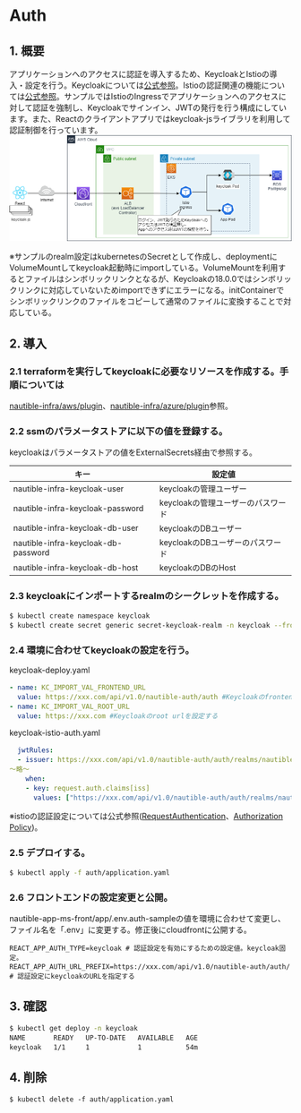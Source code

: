 
# Auth

## 1. 概要

アプリケーションへのアクセスに認証を導入するため、KeycloakとIstioの導入・設定を行う。Keycloakについては[公式参照](https://www.keycloak.org/)。Istioの認証関連の機能については[公式参照](https://istio.io/latest/docs/reference/config/security/)。サンプルではIstioのIngressでアプリケーションへのアクセスに対して認証を強制し、Keycloakでサインイン、JWTの発行を行う構成にしています。また、Reactのクライアントアプリではkeycloak-jsライブラリを利用して認証制御を行っています。
![認証設定イメージ](keycloak.png)

※サンプルのrealm設定はkubernetesのSecretとして作成し、deploymentにVolumeMountしてkeycloak起動時にimportしている。VolumeMountを利用するとファイルはシンボリックリンクとなるが、Keycloakの18.0.0ではシンボリックリンクに対応していないためimportできずにエラーになる。initContainerでシンボリックリンクのファイルをコピーして通常のファイルに変換することで対応している。

## 2. 導入

### 2.1 terraformを実行してkeycloakに必要なリソースを作成する。手順については
[nautible-infra/aws/plugin](https://github.com/nautible/nautible-infra/tree/main/aws/plugin)、[nautible-infra/azure/plugin](https://github.com/nautible/nautible-infra/tree/main/azure/plugin)参照。  

### 2.2 ssmのパラメータストアに以下の値を登録する。  
keycloakはパラメータストアの値をExternalSecrets経由で参照する。

|  キー  |  設定値  |
| ---- | ---- |
| nautible-infra-keycloak-user | keycloakの管理ユーザー |
| nautible-infra-keycloak-password | keycloakの管理ユーザーのパスワード |
| nautible-infra-keycloak-db-user | keycloakのDBユーザー |
| nautible-infra-keycloak-db-password| keycloakのDBユーザーのパスワード |
| nautible-infra-keycloak-db-host| keycloakのDBのHost |


### 2.3 keycloakにインポートするrealmのシークレットを作成する。
```bash
$ kubectl create namespace keycloak
$ kubectl create secret generic secret-keycloak-realm -n keycloak --from-file=manifests/realm.json
```

### 2.4 環境に合わせてkeycloakの設定を行う。  
keycloak-deploy.yaml
```yaml
- name: KC_IMPORT_VAL_FRONTEND_URL
  value: https://xxx.com/api/v1.0/nautible-auth/auth #Keycloakのfrontend urlを設定する
- name: KC_IMPORT_VAL_ROOT_URL
  value: https://xxx.com #Keycloakのroot urlを設定する
```
keycloak-istio-auth.yaml
```yaml
  jwtRules:
  - issuer: https://xxx.com/api/v1.0/nautible-auth/auth/realms/nautible-auth # issuerにkeycloakのURLを指定する
～略～
    when:
    - key: request.auth.claims[iss]
      values: ["https://xxx.com/api/v1.0/nautible-auth/auth/realms/nautible-auth"] # 認証設定にkeycloakのURLを指定する

```
※istioの認証設定については公式参照([RequestAuthentication](https://istio.io/latest/docs/reference/config/security/request_authentication/)、[Authorization Policy](https://istio.io/latest/docs/reference/config/security/authorization-policy/))。  

### 2.5 デプロイする。

```bash
$ kubectl apply -f auth/application.yaml
```

### 2.6 フロントエンドの設定変更と公開。

nautible-app-ms-front/app/.env.auth-sampleの値を環境に合わせて変更し、ファイル名を「.env」に変更する。修正後にcloudfrontに公開する。
```
REACT_APP_AUTH_TYPE=keycloak # 認証設定を有効にするための設定値。keycloak固定。
REACT_APP_AUTH_URL_PREFIX=https://xxx.com/api/v1.0/nautible-auth/auth/ # 認証設定にkeycloakのURLを指定する
```

## 3. 確認

```bash
$ kubectl get deploy -n keycloak
NAME       READY   UP-TO-DATE   AVAILABLE   AGE
keycloak   1/1     1            1           54m
```

## 4. 削除

```
$ kubectl delete -f auth/application.yaml
```
